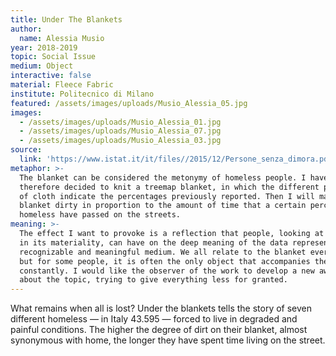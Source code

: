 ```yaml
---
title: Under The Blankets
author:
  name: Alessia Musio
year: 2018-2019
topic: Social Issue
medium: Object
interactive: false
material: Fleece Fabric
institute: Politecnico di Milano
featured: /assets/images/uploads/Musio_Alessia_05.jpg
images:
  - /assets/images/uploads/Musio_Alessia_01.jpg
  - /assets/images/uploads/Musio_Alessia_07.jpg
  - /assets/images/uploads/Musio_Alessia_03.jpg
source:
  link: 'https://www.istat.it/it/files//2015/12/Persone_senza_dimora.pdf'
metaphor: >-
  The blanket can be considered the metonymy of homeless people. I have
  therefore decided to knit a treemap blanket, in which the different portions
  of cloth indicate the percentages previously reported. Then I will make the
  blanket dirty in proportion to the amount of time that a certain percentage of
  homeless have passed on the streets. 
meaning: >-
  The effect I want to provoke is a reflection that people, looking at the work
  in its materiality, can have on the deep meaning of the data represented on a
  recognizable and meaningful medium. We all relate to the blanket every day,
  but for some people, it is often the only object that accompanies them
  constantly. I would like the observer of the work to develop a new awareness
  about the topic, trying to give everything less for granted.
---
```

What remains when all is lost? Under the blankets tells the story of seven different homeless — in Italy 43.595 — forced to live in degraded and painful conditions. The higher the degree of dirt on their blanket, almost synonymous with home,
the longer they have spent time living on the street.

